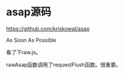 # asap源码

https://github.com/kriskowal/asap

As Soon As Possible

看了下raw.js。

rawAsap函数调用了requestFlush函数。很重要。